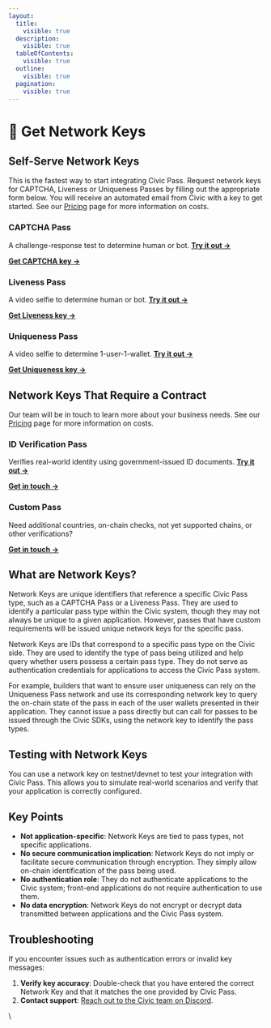 ```yaml
---
layout:
  title:
    visible: true
  description:
    visible: true
  tableOfContents:
    visible: true
  outline:
    visible: true
  pagination:
    visible: true
---
```


# 🔑 Get Network Keys

## Self-Serve Network Keys

This is the fastest way to start integrating Civic Pass. Request network keys for CAPTCHA, Liveness or Uniqueness Passes by filling out the appropriate form below. You will receive an automated email from Civic with a key to get started. See our [Pricing](../resources/pricing.md) page for more information on costs.

### **CAPTCHA Pass**&#x20;

A challenge-response test to determine human or bot. [**Try it out ->**](https://getpass.civic.com/?scope=captcha,uniqueness,liveness)

[**Get CAPTCHA key ->**](https://civickey.typeform.com/req-captcha)

### **Liveness Pass**&#x20;

A video selfie to determine human or bot. [**Try it out ->**](https://getpass.civic.com/?scope=liveness,uniqueness,captcha)

[**Get Liveness key ->**](https://civickey.typeform.com/req-liveness)

### **Uniqueness Pass**&#x20;

A video selfie to determine 1-user-1-wallet. [**Try it out ->**](https://getpass.civic.com/?scope=liveness,uniqueness,captcha)

[**Get Uniqueness key ->**](https://civickey.typeform.com/req-uniqueness)



## **Network Keys That Require a Contract**&#x20;

Our team will be in touch to learn more about your business needs. See our [Pricing](../resources/pricing.md) page for more information on costs.

### **ID Verification Pass**&#x20;

Verifies real-world identity using government-issued ID documents. [**Try it out ->**](https://getpass.civic.com/?pass=identity)

[**Get in touch ->**](https://civickey.typeform.com/req-id)

### **Custom Pass**&#x20;

Need additional countries, on-chain checks, not yet supported chains, or other verifications?

[**Get in touch ->**](https://civickey.typeform.com/req-custom)

## What are Network Keys?

Network Keys are unique identifiers that reference a specific Civic Pass type, such as a CAPTCHA Pass or a Liveness Pass. They are used to identify a particular pass type within the Civic system, though they may not always be unique to a given application. However, passes that have custom requirements will be issued unique network keys for the specific pass.&#x20;

Network Keys are IDs that correspond to a specific pass type on the Civic side. They are used to identify the type of pass being utilized and help query whether users possess a certain pass type. They do not serve as authentication credentials for applications to access the Civic Pass system.

For example, builders that want to ensure user uniqueness can rely on the Uniqueness Pass network and use its corresponding network key to query the on-chain state of the pass in each of the user wallets presented in their application. They cannot issue a pass directly but can call for passes to be issued through the Civic SDKs, using the network key to identify the pass types.&#x20;

## Testing with Network Keys

You can use a network key on testnet/devnet to test your integration with Civic Pass. This allows you to simulate real-world scenarios and verify that your application is correctly configured.&#x20;

## Key Points

* **Not application-specific**: Network Keys are tied to pass types, not specific applications.
* **No secure communication implication**: Network Keys do not imply or facilitate secure communication through encryption. They simply allow on-chain identification of the pass being used.
* **No authentication role**: They do not authenticate applications to the Civic system; front-end applications do not require authentication to use them.
* **No data encryption**: Network Keys do not encrypt or decrypt data transmitted between applications and the Civic Pass system.

## Troubleshooting

If you encounter issues such as authentication errors or invalid key messages:

1. **Verify key accuracy**: Double-check that you have entered the correct Network Key and that it matches the one provided by Civic Pass.
2. **Contact support**: [Reach out to the Civic team on Discord](https://discord.com/invite/8H5Kdtr5Wn).



\
